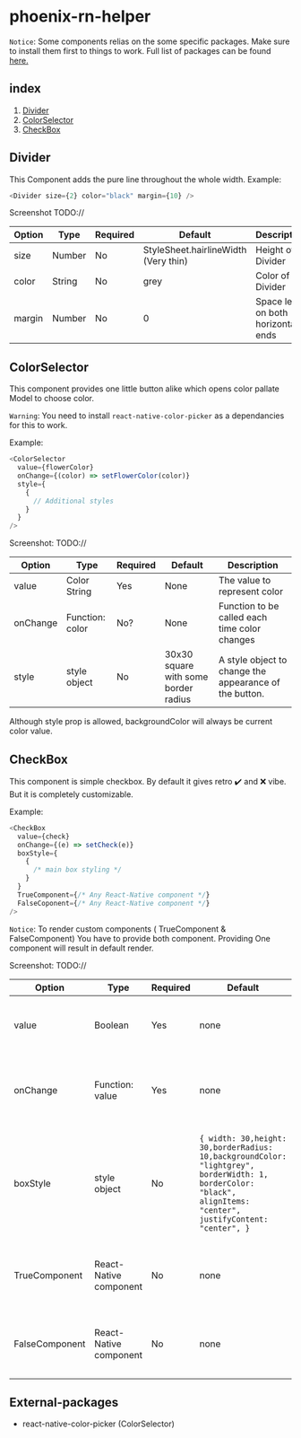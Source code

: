 # phoenix-rn-helper

`Notice`: Some components relias on the some specific packages. Make sure to install them first to things to work. Full list of packages can be found [here.](#external-packages)

## index

1. [Divider](#Divider)
2. [ColorSelector](#ColorSelector)
3. [CheckBox](#CheckBox)

## Divider

This Component adds the pure line throughout the whole width.
Example:

```js
<Divider size={2} color="black" margin={10} />
```

Screenshot TODO://

| Option | Type   | Required | Default                              | Description                        |
| ------ | ------ | -------- | ------------------------------------ | ---------------------------------- |
| size   | Number | No       | StyleSheet.hairlineWidth (Very thin) | Height of Divider                  |
| color  | String | No       | grey                                 | Color of the Divider               |
| margin | Number | No       | 0                                    | Space left on both horizontal ends |

## ColorSelector

This component provides one little button alike which opens color pallate Model to choose color.

`Warning`: You need to install `react-native-color-picker` as a dependancies for this to work.

Example:

```js
<ColorSelector
  value={flowerColor}
  onChange={(color) => setFlowerColor(color)}
  style={
    {
      // Additional styles
    }
  }
/>
```

Screenshot: TODO://

| Option   | Type            | Required | Default                              | Description                                            |
| -------- | --------------- | -------- | ------------------------------------ | ------------------------------------------------------ |
| value    | Color String    | Yes      | None                                 | The value to represent color                           |
| onChange | Function: color | No?      | None                                 | Function to be called each time color changes          |
| style    | style object    | No       | 30x30 square with some border radius | A style object to change the appearance of the button. |

Although style prop is allowed, backgroundColor will always be current color value.

## CheckBox

This component is simple checkbox. By default it gives retro ✔️ and ❌ vibe. But it is completely customizable.

Example:

```js
<CheckBox
  value={check}
  onChange={(e) => setCheck(e)}
  boxStyle={
    {
      /* main box styling */
    }
  }
  TrueComponent={/* Any React-Native component */}
  FalseCoponent={/* Any React-Native component */}
/>
```

`Notice`: To render custom components ( TrueComponent & FalseComponent) You have to provide both component. Providing One component will result in default render.

Screenshot: TODO://

| Option         | Type                   | Required | Default                                                                                                                                                         | Description                                                                                    |
| -------------- | ---------------------- | -------- | --------------------------------------------------------------------------------------------------------------------------------------------------------------- | ---------------------------------------------------------------------------------------------- |
| value          | Boolean                | Yes      | none                                                                                                                                                            | The boolean value to control the checkbox                                                      |
| onChange       | Function: value        | Yes      | none                                                                                                                                                            | Function that will be called with updated boolean value                                        |
| boxStyle       | style object           | No       | `{ width: 30,height: 30,borderRadius: 10,backgroundColor: "lightgrey", borderWidth: 1, borderColor: "black", alignItems: "center", justifyContent: "center", }` | Outer Box styling. Keep in mind that deafult style will be applied first and then custom style |
| TrueComponent  | React-Native component | No       | none                                                                                                                                                            | Component to render when checkbox value is `true`                                              |
| FalseComponent | React-Native component | No       | none                                                                                                                                                            | Component to render when checkbox value is `false`                                             |

## External-packages

- react-native-color-picker (ColorSelector)
